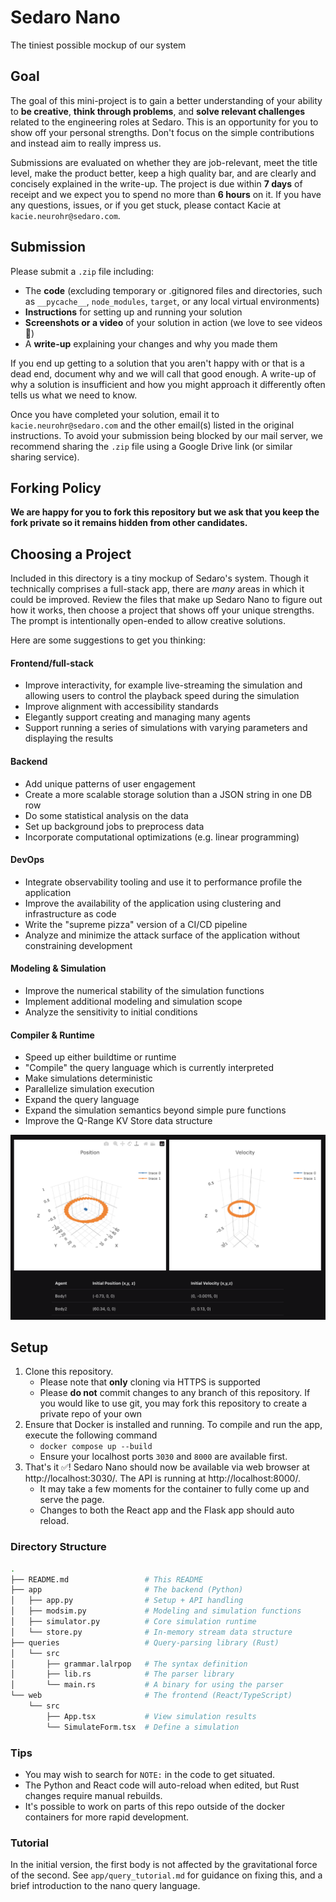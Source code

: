 # Sedaro Nano
The tiniest possible mockup of our system

## Goal
The goal of this mini-project is to gain a better understanding of your ability to **be creative**, **think through problems**, and **solve relevant challenges** related to the engineering roles at Sedaro. This is an opportunity for you to show off your personal strengths. Don't focus on the simple contributions and instead aim to really impress us.

Submissions are evaluated on whether they are job-relevant, meet the title level, make the product better, keep a high quality bar, and are clearly and concisely explained in the write-up. The project is due within **7 days** of receipt and we expect you to spend no more than **6 hours** on it. If you have any questions, issues, or if you get stuck, please contact Kacie at `kacie.neurohr@sedaro.com`.

## Submission
Please submit a `.zip` file including:
- The **code** (excluding temporary or .gitignored files and directories, such as `__pycache__`, `node_modules`, `target`, or any local virtual environments)
- **Instructions** for setting up and running your solution
- **Screenshots or a video** of your solution in action (we love to see videos 🙌)
- A **write-up** explaining your changes and why you made them

If you end up getting to a solution that you aren't happy with or that is a dead end, document why and we will call that good enough. A write-up of why a solution is insufficient and how you might approach it differently often tells us what we need to know.

Once you have completed your solution, email it to `kacie.neurohr@sedaro.com` and the other email(s) listed in the original instructions. To avoid your submission being blocked by our mail server, we recommend sharing the `.zip` file using a Google Drive link (or similar sharing service).

## Forking Policy

**We are happy for you to fork this repository but we ask that you keep the fork private so it remains hidden from other candidates.**

## Choosing a Project
Included in this directory is a tiny mockup of Sedaro's system. Though it technically comprises a full-stack app, there are _many_ areas in which it could be improved. Review the files that make up Sedaro Nano to figure out how it works, then choose a project that shows off your unique strengths. The prompt is intentionally open-ended to allow creative solutions.

Here are some suggestions to get you thinking:

#### Frontend/full-stack
- Improve interactivity, for example live-streaming the simulation and allowing users to control the playback speed during the simulation
- Improve alignment with accessibility standards
- Elegantly support creating and managing many agents
- Support running a series of simulations with varying parameters and displaying the results

#### Backend
- Add unique patterns of user engagement
- Create a more scalable storage solution than a JSON string in one DB row
- Do some statistical analysis on the data
- Set up background jobs to preprocess data
- Incorporate computational optimizations (e.g. linear programming)

#### DevOps
- Integrate observability tooling and use it to performance profile the application
- Improve the availability of the application using clustering and infrastructure as code
- Write the "supreme pizza" version of a CI/CD pipeline
- Analyze and minimize the attack surface of the application without constraining development

#### Modeling & Simulation
- Improve the numerical stability of the simulation functions
- Implement additional modeling and simulation scope
- Analyze the sensitivity to initial conditions

#### Compiler & Runtime
- Speed up either buildtime or runtime
- "Compile" the query language which is currently interpreted
- Make simulations deterministic
- Parallelize simulation execution
- Expand the query language
- Expand the simulation semantics beyond simple pure functions
- Improve the Q-Range KV Store data structure

![](./files/screenshot2.png)

## Setup
1. Clone this repository.
   - Please note that **only** cloning via HTTPS is supported
   - Please **do not** commit changes to any branch of this repository. If you would like to use git, you may fork this repository to create a private repo of your own
2. Ensure that Docker is installed and running. To compile and run the app, execute the following command
   - `docker compose up --build`
   - Ensure your localhost ports `3030` and `8000` are available first.
3. That's it ✅! Sedaro Nano should now be available via web browser at http://localhost:3030/. The API is running at http://localhost:8000/.
   - It may take a few moments for the container to fully come up and serve the page.
   - Changes to both the React app and the Flask app should auto reload.

### Directory Structure
```sh
.
├── README.md                 # This README
├── app                       # The backend (Python)
│   ├── app.py                # Setup + API handling
│   ├── modsim.py             # Modeling and simulation functions
│   ├── simulator.py          # Core simulation runtime
│   └── store.py              # In-memory stream data structure
├── queries                   # Query-parsing library (Rust)
│   └── src
│       ├── grammar.lalrpop   # The syntax definition
│       ├── lib.rs            # The parser library
│       └── main.rs           # A binary for using the parser
└── web                       # The frontend (React/TypeScript)
    └── src
        ├── App.tsx           # View simulation results
        └── SimulateForm.tsx  # Define a simulation
```

### Tips
- You may wish to search for `NOTE:` in the code to get situated.
- The Python and React code will auto-reload when edited, but Rust changes require manual rebuilds.
- It's possible to work on parts of this repo outside of the docker containers for more rapid development.

### Tutorial
In the initial version, the first body is not affected by the gravitational force of the second. See `app/query_tutorial.md` for guidance on fixing this, and a brief introduction to the nano query language.
